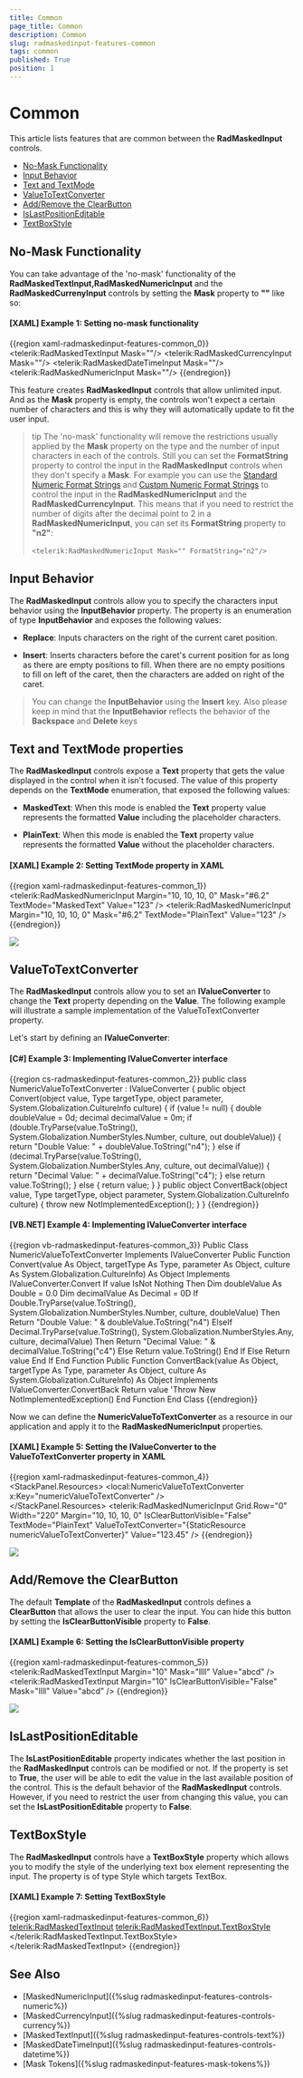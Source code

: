 ```yaml
---
title: Common
page_title: Common
description: Common
slug: radmaskedinput-features-common
tags: common
published: True
position: 1
---
```


# Common

This article lists features that are common between the __RadMaskedInput__ controls.

* [No-Mask Functionality](#no-mask-functionality)
* [Input Behavior](#input-behavior)
* [Text and TextMode](#text-and-textmode-properties)
* [ValueToTextConverter](#valuetotextconverter)
* [Add/Remove the ClearButton](#addremove-the-clearbutton)
* [IsLastPositionEditable](#islastpositioneditable)
* [TextBoxStyle](#textboxstyle)

## No-Mask Functionality

You can take advantage of the 'no-mask' functionality of the __RadMaskedTextInput,RadMaskedNumericInput__ and the __RadMaskedCurrenyInput__ controls by setting the __Mask__ property to __""__ like so:		

#### __[XAML] Example 1: Setting no-mask functionality__
{{region xaml-radmaskedinput-features-common_0}}
	<telerik:RadMaskedTextInput  Mask=""/>
	<telerik:RadMaskedCurrencyInput  Mask=""/>
	<telerik:RadMaskedDateTimeInput  Mask=""/>
	<telerik:RadMaskedNumericInput Mask=""/>
{{endregion}}

This feature creates __RadMaskedInput__ controls that allow unlimited input. And as the __Mask__ property is empty, the controls won't expect a certain number of characters and this is why they will automatically update to fit the user input.	  

>tip The 'no-mask' functionality will remove the restrictions usually applied by the __Mask__ property on the type and the number of input characters in each of the controls. Still you can set the __FormatString__ property to control the input in the __RadMaskedInput__ controls when they don't specify a __Mask__. For example you can use the [Standard Numeric Format Strings](http://msdn.microsoft.com/en-us/library/dwhawy9k.aspx) and [Custom Numeric Format Strings](http://msdn.microsoft.com/en-us/library/0c899ak8.aspx) to control the input in the __RadMaskedNumericInput__ and the __RadMaskedCurrencyInput__. This means that if you need to restrict the number of digits after the decimal point to 2 in a __RadMaskedNumericInput__, you can set its __FormatString__ property to __"n2"__: <br/><br /> `<telerik:RadMaskedNumericInput Mask="" FormatString="n2"/>`

## Input Behavior

The __RadMaskedInput__ controls allow you to specify the characters input behavior using the __InputBehavior__ property. The property is an enumeration of type __InputBehavior__ and exposes the following values:		

* __Replace__: Inputs characters on the right of the current caret position.

* __Insert__: Inserts characters before the caret's current position for as long as there are empty positions to fill. When there are no empty positions to fill on left of the caret, then the characters are added on right of the caret.		  

>You can change the __InputBehavior__ using the __Insert__ key. Also please keep in mind that the __InputBehavior__ reflects the behavior of the __Backspace__ and __Delete__ keys		  

## Text and TextMode properties

The __RadMaskedInput__ controls expose a __Text__ property that gets the value displayed in the control when it isn't focused. The value of this property depends on the __TextMode__ enumeration, that exposed the following values:		

* __MaskedText__: When this mode is enabled the __Text__ property value represents the formatted __Value__ including the placeholder characters.		  

* __PlainText__: When this mode is enabled the __Text__ property value represents the formatted __Value__ without the placeholder characters.

#### __[XAML] Example 2: Setting TextMode property in XAML__
{{region xaml-radmaskedinput-features-common_1}}
	<StackPanel HorizontalAlignment="Center" VerticalAlignment="Center">
		<TextBlock Margin="10, 10, 10, 0" 
				   FontWeight="Bold"
				   Text="TextMode: MaskedText" />
		<telerik:RadMaskedNumericInput Margin="10, 10, 10, 0" 
									   Mask="#6.2"
									   TextMode="MaskedText"
									   Value="123" />
		<TextBlock Margin="10, 10, 10, 0" 
				   FontWeight="Bold"
				   Text="TextMode: PlainText" />
		<telerik:RadMaskedNumericInput Margin="10, 10, 10, 0" 
									   Mask="#6.2"
									   TextMode="PlainText"
									   Value="123" />
	</StackPanel>
{{endregion}}

![](images/radmaskedinput_features_text_mode.png)

## ValueToTextConverter

The __RadMaskedInput__ controls allow you to set an __IValueConverter__ to change the __Text__ property depending on the __Value__. The following example will illustrate a sample implementation of the ValueToTextConverter property.		

Let's start by defining an __IValueConverter__:		

#### __[C#] Example 3: Implementing IValueConverter interface__
{{region cs-radmaskedinput-features-common_2}}
	public class NumericValueToTextConverter : IValueConverter
	{
		public object Convert(object value, Type targetType, object parameter, System.Globalization.CultureInfo culture)
		{
			if (value != null)
			{
				double doubleValue = 0d;
				decimal decimalValue = 0m;
				if (double.TryParse(value.ToString(), System.Globalization.NumberStyles.Number, culture, out doubleValue))
				{
					return "Double Value: " + doubleValue.ToString("n4");
				}
				else if (decimal.TryParse(value.ToString(), System.Globalization.NumberStyles.Any, culture, out decimalValue))
				{
					return "Decimal Value: " + decimalValue.ToString("c4");
				}
				else return value.ToString();
			}
			else
			{
				return value;
			}
		}
		public object ConvertBack(object value, Type targetType, object parameter, System.Globalization.CultureInfo culture)
		{
			throw new NotImplementedException();
		}
	}
{{endregion}}

#### __[VB.NET] Example 4: Implementing IValueConverter interface__
{{region vb-radmaskedinput-features-common_3}}
	Public Class NumericValueToTextConverter
		Implements IValueConverter
		Public Function Convert(value As Object, targetType As Type, parameter As Object, culture As System.Globalization.CultureInfo) As Object Implements IValueConverter.Convert
			If value IsNot Nothing Then
				Dim doubleValue As Double = 0.0
				Dim decimalValue As Decimal = 0D
				If Double.TryParse(value.ToString(), System.Globalization.NumberStyles.Number, culture, doubleValue) Then
					Return "Double Value: " & doubleValue.ToString("n4")
				ElseIf Decimal.TryParse(value.ToString(), System.Globalization.NumberStyles.Any, culture, decimalValue) Then
					Return "Decimal Value: " & decimalValue.ToString("c4")
				Else
					Return value.ToString()
				End If
			Else
				Return value
			End If
		End Function
		Public Function ConvertBack(value As Object, targetType As Type, parameter As Object, culture As System.Globalization.CultureInfo) As Object Implements IValueConverter.ConvertBack
			Return value
			'Throw New NotImplementedException()
		End Function
	End Class
{{endregion}}

Now we can define the __NumericValueToTextConverter__ as a resource in our application and apply it to the __RadMaskedNumericInput__ properties.		

#### __[XAML] Example 5: Setting the IValueConverter to the ValueToTextConverter property in XAML__
{{region xaml-radmaskedinput-features-common_4}}
	<StackPanel HorizontalAlignment="Center" VerticalAlignment="Center">
		<StackPanel.Resources>
		  <local:NumericValueToTextConverter x:Key="numericValueToTextConverter" />  
		</StackPanel.Resources>
		<telerik:RadMaskedNumericInput Grid.Row="0" 
									   Width="220"
									   Margin="10, 10, 10, 0"
									   IsClearButtonVisible="False"
									   TextMode="PlainText"
									   ValueToTextConverter="{StaticResource numericValueToTextConverter}"
									   Value="123.45" />
	</StackPanel>
{{endregion}}

![](images/radmaskedinput_features_converter.png)

## Add/Remove the ClearButton

The default __Template__ of the __RadMaskedInput__ controls defines a __ClearButton__ that allows the user to clear the input. You can hide this button by setting the __IsClearButtonVisible__ property to __False__.

#### __[XAML] Example 6: Setting the IsClearButtonVisible property__
{{region xaml-radmaskedinput-features-common_5}}
	<StackPanel HorizontalAlignment="Center" VerticalAlignment="Center">
		<TextBlock FontWeight="Bold" Text="IsClearButtonVisible='True'" />
		<telerik:RadMaskedTextInput Margin="10" 
									Mask="llll"
									Value="abcd" />
		<TextBlock FontWeight="Bold" Text="IsClearButtonVisible='False'" />
		<telerik:RadMaskedTextInput Margin="10" 
									IsClearButtonVisible="False"
									Mask="llll"
									Value="abcd" />
	</StackPanel>
{{endregion}}

![](images/radmaskedinput_features_clear_button.png)

## IsLastPositionEditable

The __IsLastPositionEditable__ property indicates whether the last position in the __RadMaskedInput__ controls can be modified or not. If the property is set to __True__, the user will be able to edit the value in the last available position of the control. This is the default behavior of the __RadMaskedInput__ controls. However, if you need to restrict the user from changing this value, you can set the __IsLastPositionEditable__ property to __False__.		

## TextBoxStyle

The __RadMaskedInput__ controls have a __TextBoxStyle__ property which allows you to modify the style of the underlying text box element representing the input. The property is of type Style which targets TextBox.

#### __[XAML] Example 7: Setting TextBoxStyle__
{{region xaml-radmaskedinput-features-common_6}}
	<telerik:RadMaskedTextInput>
		<telerik:RadMaskedTextInput.TextBoxStyle>
			<Style TargetType="TextBox">
				<Setter Property="TextWrapping" Value="Wrap" />
				<Setter Property="SelectionBrush" Value="Green" />
			</Style>
		</telerik:RadMaskedTextInput.TextBoxStyle>
	</telerik:RadMaskedTextInput>
{{endregion}}

## See Also
 * [MaskedNumericInput]({%slug radmaskedinput-features-controls-numeric%})
 * [MaskedCurrencyInput]({%slug radmaskedinput-features-controls-currency%})
 * [MaskedTextInput]({%slug radmaskedinput-features-controls-text%})
 * [MaskedDateTimeInput]({%slug radmaskedinput-features-controls-datetime%})
 * [Mask Tokens]({%slug radmaskedinput-features-mask-tokens%})
